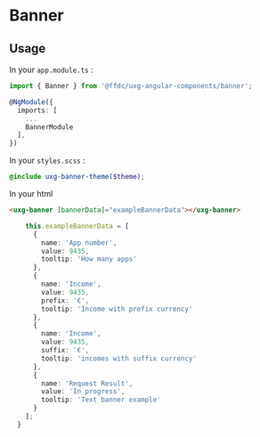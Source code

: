 # Banner

## Usage

In your `app.module.ts` :

```ts
import { Banner } from '@ffdc/uxg-angular-components/banner';

@NgModule({
  imports: [
    ...
    BannerModule
  ],
})
```

In your `styles.scss` :

```scss
@include uxg-banner-theme($theme);
```

In your html

```html
<uxg-banner [bannerData]="exampleBannerData"></uxg-banner>
```

```ts
    this.exampleBannerData = [
      {
        name: 'App number',
        value: 9435,
        tooltip: 'How many apps'
      },
      {
        name: 'Income',
        value: 9435,
        prefix: '€',
        tooltip: 'Income with prefix currency'
      },
      {
        name: 'Income',
        value: 9435,
        suffix: '€',
        tooltip: 'incomes with suffix currency'
      },
      {
        name: 'Request Result',
        value: 'In progress',
        tooltip: 'Text banner example'
      }
    ];
  }
```
